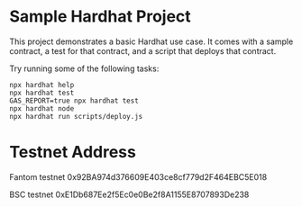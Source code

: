 # Sample Hardhat Project

This project demonstrates a basic Hardhat use case. It comes with a sample contract, a test for that contract, and a script that deploys that contract.

Try running some of the following tasks:

```shell
npx hardhat help
npx hardhat test
GAS_REPORT=true npx hardhat test
npx hardhat node
npx hardhat run scripts/deploy.js
```

# Testnet Address
Fantom testnet
0x92BA974d376609E403ce8cf779d2F464EBC5E018

BSC testnet
0xE1Db687Ee2f5Ec0e0Be2f8A1155E8707893De238